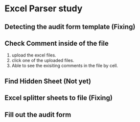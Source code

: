 # Excel Parser study

## Detecting the audit form template (Fixing)

## Check Comment inside of the file

1. upload the excel files.
2. click one of the uploaded files.
3. Able to see the exisiting comments in the file by cell.

## Find Hidden Sheet (Not yet)

## Excel splitter sheets to file (Fixing)

## Fill out the audit form
